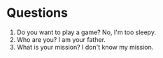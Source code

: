# Questions

1. Do you want to play a game?
No, I'm too sleepy.
2. Who are you?
I am your father.
3. What is your mission?
I don't know my mission.
